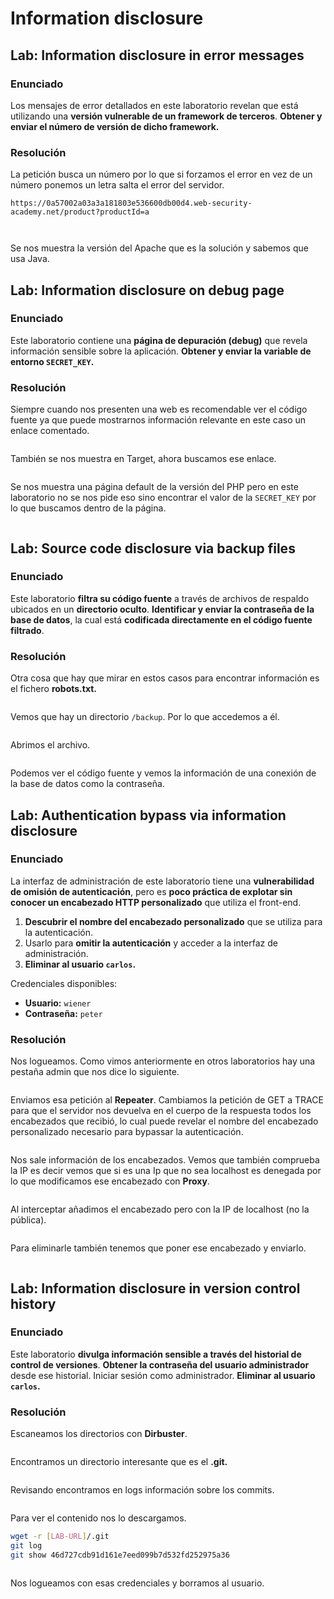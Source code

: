 # Information disclosure

## Lab: Information disclosure in error messages

### Enunciado

Los mensajes de error detallados en este laboratorio revelan que está utilizando una **versión vulnerable de un framework de terceros**. **Obtener y enviar el número de versión de dicho framework.**

### Resolución

La petición busca un número por lo que si forzamos el error en vez de un número ponemos un letra salta el error del servidor.

```
https://0a57002a03a3a181803e536600db00d4.web-security-academy.net/product?productId=a
```

<figure><img src="../../.gitbook/assets/image (1) (1) (1) (1) (1) (1) (1) (1) (1) (1) (1) (1) (1) (1) (1) (1) (1) (1) (1) (1) (1) (1) (1) (1) (1) (1) (1) (1) (1) (1) (1) (1) (1) (1).png" alt=""><figcaption></figcaption></figure>

<figure><img src="../../.gitbook/assets/image (4) (1) (1) (1) (1) (1) (1) (1) (1) (1) (1) (1) (1) (1) (1) (1) (1) (1) (1) (1) (1) (1) (1) (1) (1) (1) (1).png" alt=""><figcaption></figcaption></figure>

Se nos muestra la versión del Apache que es la solución y sabemos que usa Java.

## Lab: Information disclosure on debug page

### Enunciado

Este laboratorio contiene una **página de depuración (debug)** que revela información sensible sobre la aplicación. **Obtener y enviar la variable de entorno `SECRET_KEY`.**

### Resolución

Siempre cuando nos presenten una web es recomendable ver el código fuente ya que puede mostrarnos información relevante en este caso un enlace comentado.

<figure><img src="../../.gitbook/assets/image (2) (1) (1) (1) (1) (1) (1) (1) (1) (1) (1) (1) (1) (1) (1) (1) (1) (1) (1) (1) (1) (1) (1) (1) (1) (1) (1) (1) (1) (1).png" alt=""><figcaption></figcaption></figure>

También se nos muestra en Target, ahora buscamos ese enlace.

<figure><img src="../../.gitbook/assets/image (3) (1) (1) (1) (1) (1) (1) (1) (1) (1) (1) (1) (1) (1) (1) (1) (1) (1) (1) (1) (1) (1) (1) (1) (1) (1) (1) (1) (1) (1).png" alt=""><figcaption></figcaption></figure>

Se nos muestra una página default de la versión del PHP pero en este laboratorio no se nos pide eso sino encontrar el valor de la `SECRET_KEY` por lo que buscamos dentro de la página.

<figure><img src="../../.gitbook/assets/image (4) (1) (1) (1) (1) (1) (1) (1) (1) (1) (1) (1) (1) (1) (1) (1) (1) (1) (1) (1) (1) (1) (1) (1) (1) (1) (1) (1).png" alt=""><figcaption></figcaption></figure>

## Lab: Source code disclosure via backup files

### Enunciado

Este laboratorio **filtra su código fuente** a través de archivos de respaldo ubicados en un **directorio oculto**. **Identificar y enviar la contraseña de la base de datos**, la cual está **codificada directamente en el código fuente filtrado**.

### Resolución

Otra cosa que hay que mirar en estos casos para encontrar información es el fichero **robots.txt.**

<figure><img src="../../.gitbook/assets/image (5) (1) (1) (1) (1) (1) (1) (1) (1) (1) (1) (1) (1) (1) (1) (1) (1) (1) (1) (1) (1) (1) (1) (1) (1).png" alt=""><figcaption></figcaption></figure>

Vemos que hay un directorio `/backup`. Por lo que accedemos a él.

<figure><img src="../../.gitbook/assets/image (6) (1) (1) (1) (1) (1) (1) (1) (1) (1) (1) (1) (1) (1) (1) (1) (1) (1) (1) (1).png" alt=""><figcaption></figcaption></figure>

Abrimos el archivo.

<figure><img src="../../.gitbook/assets/image (7) (1) (1) (1) (1) (1) (1) (1) (1) (1) (1) (1) (1) (1) (1) (1) (1) (1) (1).png" alt=""><figcaption></figcaption></figure>

Podemos ver el código fuente y vemos la información de una conexión de la base de datos como la contraseña.

## Lab: Authentication bypass via information disclosure

### Enunciado

La interfaz de administración de este laboratorio tiene una **vulnerabilidad de omisión de autenticación**, pero es **poco práctica de explotar sin conocer un encabezado HTTP personalizado** que utiliza el front-end.

1. **Descubrir el nombre del encabezado personalizado** que se utiliza para la autenticación.
2. Usarlo para **omitir la autenticación** y acceder a la interfaz de administración.
3. **Eliminar al usuario `carlos`.**

Credenciales disponibles:

* **Usuario:** `wiener`
* **Contraseña:** `peter`

### Resolución

Nos logueamos. Como vimos anteriormente en otros laboratorios hay una pestaña admin que nos dice lo siguiente.

<figure><img src="../../.gitbook/assets/image (8) (1) (1) (1) (1) (1) (1) (1) (1) (1) (1) (1) (1) (1) (1) (1).png" alt=""><figcaption></figcaption></figure>

Enviamos esa petición al **Repeater**. Cambiamos la petición de GET a TRACE para que el servidor nos devuelva en el cuerpo de la respuesta todos los encabezados que recibió, lo cual puede revelar el nombre del encabezado personalizado necesario para bypassar la autenticación.

<figure><img src="../../.gitbook/assets/image (9) (1) (1) (1) (1) (1) (1) (1) (1) (1) (1) (1) (1) (1) (1).png" alt=""><figcaption></figcaption></figure>

Nos sale información de los encabezados. Vemos que también comprueba la IP es decir vemos que si es una Ip que no sea localhost es denegada por lo que modificamos ese encabezado con **Proxy**.

<figure><img src="../../.gitbook/assets/image (10) (1) (1) (1) (1) (1) (1) (1) (1) (1) (1) (1) (1).png" alt=""><figcaption></figcaption></figure>

Al interceptar añadimos el encabezado pero con la IP de localhost (no la pública).&#x20;

<figure><img src="../../.gitbook/assets/image (11) (1) (1) (1) (1) (1) (1) (1) (1) (1) (1).png" alt=""><figcaption></figcaption></figure>

Para eliminarle también tenemos que poner ese encabezado y enviarlo.

<figure><img src="../../.gitbook/assets/image (1391).png" alt=""><figcaption></figcaption></figure>

## Lab: Information disclosure in version control history

### Enunciado

Este laboratorio **divulga información sensible a través del historial de control de versiones**. **Obtener la contraseña del usuario administrador** desde ese historial. Iniciar sesión como administrador. **Eliminar al usuario `carlos`.**

### Resolución

Escaneamos los directorios con **Dirbuster**.

<figure><img src="../../.gitbook/assets/image (16) (1) (1) (1) (1) (1).png" alt=""><figcaption></figcaption></figure>

Encontramos un directorio interesante que es el **.git.**

<figure><img src="../../.gitbook/assets/image (3) (1) (1) (1) (1) (1) (1) (1) (1) (1) (1) (1) (1) (1) (1) (1) (1) (1) (1) (1) (1) (1) (1) (1) (1) (1) (1) (1) (1).png" alt=""><figcaption></figcaption></figure>

Revisando encontramos en logs información sobre los commits.

<figure><img src="../../.gitbook/assets/image (2) (1) (1) (1) (1) (1) (1) (1) (1) (1) (1) (1) (1) (1) (1) (1) (1) (1) (1) (1) (1) (1) (1) (1) (1) (1) (1) (1) (1).png" alt=""><figcaption></figcaption></figure>

Para ver el contenido nos lo descargamos.

```bash
wget -r [LAB-URL]/.git
git log
git show 46d727cdb91d161e7eed099b7d532fd252975a36
```

<figure><img src="../../.gitbook/assets/image (15) (1) (1) (1) (1) (1) (1).png" alt=""><figcaption></figcaption></figure>

Nos logueamos con esas credenciales y borramos al usuario.

<figure><img src="../../.gitbook/assets/image (1390).png" alt=""><figcaption></figcaption></figure>

